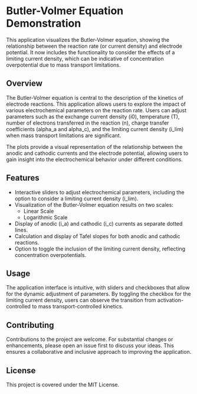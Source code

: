# Butler-Volmer Equation Demonstration

This application visualizes the Butler-Volmer equation, showing the relationship between the reaction rate (or current density) and electrode potential. It now includes the functionality to consider the effects of a limiting current density, which can be indicative of concentration overpotential due to mass transport limitations.

## Overview

The Butler-Volmer equation is central to the description of the kinetics of electrode reactions. This application allows users to explore the impact of various electrochemical parameters on the reaction rate. Users can adjust parameters such as the exchange current density (i0), temperature (T), number of electrons transferred in the reaction (n), charge transfer coefficients (alpha_a and alpha_c), and the limiting current density (i_lim) when mass transport limitations are significant.

The plots provide a visual representation of the relationship between the anodic and cathodic currents and the electrode potential, allowing users to gain insight into the electrochemical behavior under different conditions.

## Features

- Interactive sliders to adjust electrochemical parameters, including the option to consider a limiting current density (i_lim).
- Visualization of the Butler-Volmer equation results on two scales:
  - Linear Scale
  - Logarithmic Scale
- Display of anodic (i_a) and cathodic (i_c) currents as separate dotted lines.
- Calculation and display of Tafel slopes for both anodic and cathodic reactions.
- Option to toggle the inclusion of the limiting current density, reflecting concentration overpotentials.

## Usage

The application interface is intuitive, with sliders and checkboxes that allow for the dynamic adjustment of parameters. By toggling the checkbox for the limiting current density, users can observe the transition from activation-controlled to mass transport-controlled kinetics.

## Contributing

Contributions to the project are welcome. For substantial changes or enhancements, please open an issue first to discuss your ideas. This ensures a collaborative and inclusive approach to improving the application.

## License

This project is covered under the MIT License.
